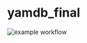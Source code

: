 # yamdb_final
![example workflow](https://github.com/MrKarlkarlsn/yamdb_final/actions/workflows/yamdb_workflow.yml/badge.svg)
